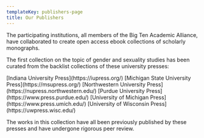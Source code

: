 ```yaml
---
templateKey: publishers-page
title: Our Publishers
---
```

The participating institutions, all members of the Big Ten Academic Alliance, have collaborated to create open access ebook collections of scholarly monographs. 

The first collection on the topic of gender and sexuality studies has been curated from the backlist collections of these university presses:

<div class="publishers">
[Indiana University Press](https://iupress.org/)
[Michigan State University Press](https://msupress.org/)
[Northwestern University Press](https://nupress.northwestern.edu/)
[Purdue University Press](https://www.press.purdue.edu/)
[University of Michigan Press](https://www.press.umich.edu/)
[University of Wisconsin Press](https://uwpress.wisc.edu/)
</div>

The works in this collection have all been previously published by these presses and have undergone rigorous peer review.